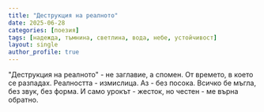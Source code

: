 ```yaml
---
title: "Деструкция на реалното"
date: 2025-06-28
categories: [поезия]
tags: [надежда, тъмнина, светлина, вода, небе, устойчивост]
layout: single
author_profile: true
---
```


<div class="poem">
"Деструкция на реалното" - не заглавие, а спомен. 
От времето, в което се разпадах. 
Реалността - измислица. Аз - без посока. 
Всичко бе мъгла, без звук, без форма. 
И само урокът - жесток, но честен - ме върна обратно. 
</div>
